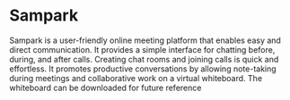 # Sampark

Sampark is a user-friendly online meeting platform that enables easy and direct communication. It provides a simple interface for chatting before, during, and after calls. Creating chat rooms and joining calls is quick and effortless. It promotes productive conversations by allowing note-taking during meetings and collaborative work on a virtual whiteboard. The whiteboard can be downloaded for future reference
